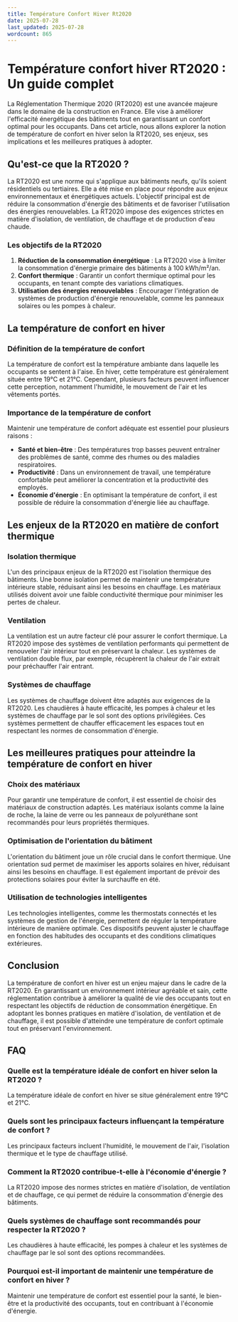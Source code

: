 ```yaml
---
title: Température Confort Hiver Rt2020
date: 2025-07-28
last_updated: 2025-07-28
wordcount: 865
---
```


# Température confort hiver RT2020 : Un guide complet

La Réglementation Thermique 2020 (RT2020) est une avancée majeure dans le domaine de la construction en France. Elle vise à améliorer l'efficacité énergétique des bâtiments tout en garantissant un confort optimal pour les occupants. Dans cet article, nous allons explorer la notion de température de confort en hiver selon la RT2020, ses enjeux, ses implications et les meilleures pratiques à adopter.

## Qu'est-ce que la RT2020 ?

La RT2020 est une norme qui s'applique aux bâtiments neufs, qu'ils soient résidentiels ou tertiaires. Elle a été mise en place pour répondre aux enjeux environnementaux et énergétiques actuels. L'objectif principal est de réduire la consommation d'énergie des bâtiments et de favoriser l'utilisation des énergies renouvelables. La RT2020 impose des exigences strictes en matière d'isolation, de ventilation, de chauffage et de production d'eau chaude.

### Les objectifs de la RT2020

1. **Réduction de la consommation énergétique** : La RT2020 vise à limiter la consommation d'énergie primaire des bâtiments à 100 kWh/m²/an.
2. **Confort thermique** : Garantir un confort thermique optimal pour les occupants, en tenant compte des variations climatiques.
3. **Utilisation des énergies renouvelables** : Encourager l'intégration de systèmes de production d'énergie renouvelable, comme les panneaux solaires ou les pompes à chaleur.

## La température de confort en hiver

### Définition de la température de confort

La température de confort est la température ambiante dans laquelle les occupants se sentent à l'aise. En hiver, cette température est généralement située entre 19°C et 21°C. Cependant, plusieurs facteurs peuvent influencer cette perception, notamment l'humidité, le mouvement de l'air et les vêtements portés.

### Importance de la température de confort

Maintenir une température de confort adéquate est essentiel pour plusieurs raisons :

- **Santé et bien-être** : Des températures trop basses peuvent entraîner des problèmes de santé, comme des rhumes ou des maladies respiratoires.
- **Productivité** : Dans un environnement de travail, une température confortable peut améliorer la concentration et la productivité des employés.
- **Économie d'énergie** : En optimisant la température de confort, il est possible de réduire la consommation d'énergie liée au chauffage.

## Les enjeux de la RT2020 en matière de confort thermique

### Isolation thermique

L'un des principaux enjeux de la RT2020 est l'isolation thermique des bâtiments. Une bonne isolation permet de maintenir une température intérieure stable, réduisant ainsi les besoins en chauffage. Les matériaux utilisés doivent avoir une faible conductivité thermique pour minimiser les pertes de chaleur.

### Ventilation

La ventilation est un autre facteur clé pour assurer le confort thermique. La RT2020 impose des systèmes de ventilation performants qui permettent de renouveler l'air intérieur tout en préservant la chaleur. Les systèmes de ventilation double flux, par exemple, récupèrent la chaleur de l'air extrait pour préchauffer l'air entrant.

### Systèmes de chauffage

Les systèmes de chauffage doivent être adaptés aux exigences de la RT2020. Les chaudières à haute efficacité, les pompes à chaleur et les systèmes de chauffage par le sol sont des options privilégiées. Ces systèmes permettent de chauffer efficacement les espaces tout en respectant les normes de consommation d'énergie.

## Les meilleures pratiques pour atteindre la température de confort en hiver

### Choix des matériaux

Pour garantir une température de confort, il est essentiel de choisir des matériaux de construction adaptés. Les matériaux isolants comme la laine de roche, la laine de verre ou les panneaux de polyuréthane sont recommandés pour leurs propriétés thermiques.

### Optimisation de l'orientation du bâtiment

L'orientation du bâtiment joue un rôle crucial dans le confort thermique. Une orientation sud permet de maximiser les apports solaires en hiver, réduisant ainsi les besoins en chauffage. Il est également important de prévoir des protections solaires pour éviter la surchauffe en été.

### Utilisation de technologies intelligentes

Les technologies intelligentes, comme les thermostats connectés et les systèmes de gestion de l'énergie, permettent de réguler la température intérieure de manière optimale. Ces dispositifs peuvent ajuster le chauffage en fonction des habitudes des occupants et des conditions climatiques extérieures.

## Conclusion

La température de confort en hiver est un enjeu majeur dans le cadre de la RT2020. En garantissant un environnement intérieur agréable et sain, cette réglementation contribue à améliorer la qualité de vie des occupants tout en respectant les objectifs de réduction de consommation énergétique. En adoptant les bonnes pratiques en matière d'isolation, de ventilation et de chauffage, il est possible d'atteindre une température de confort optimale tout en préservant l'environnement.

## FAQ

### Quelle est la température idéale de confort en hiver selon la RT2020 ?

La température idéale de confort en hiver se situe généralement entre 19°C et 21°C.

### Quels sont les principaux facteurs influençant la température de confort ?

Les principaux facteurs incluent l'humidité, le mouvement de l'air, l'isolation thermique et le type de chauffage utilisé.

### Comment la RT2020 contribue-t-elle à l'économie d'énergie ?

La RT2020 impose des normes strictes en matière d'isolation, de ventilation et de chauffage, ce qui permet de réduire la consommation d'énergie des bâtiments.

### Quels systèmes de chauffage sont recommandés pour respecter la RT2020 ?

Les chaudières à haute efficacité, les pompes à chaleur et les systèmes de chauffage par le sol sont des options recommandées.

### Pourquoi est-il important de maintenir une température de confort en hiver ?

Maintenir une température de confort est essentiel pour la santé, le bien-être et la productivité des occupants, tout en contribuant à l'économie d'énergie.